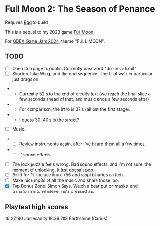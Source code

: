 # Full Moon 2: The Season of Penance

Requires [Egg](https://github.com/aksommerville/egg) to build.

This is a sequel to my 2023 game [Full Moon](https://github.com/aksommerville/fullmoon4).

For [GDEX Game Jam 2024](https://itch.io/jam/gdex-game-jam-2024), theme "FULL MOON".

## TODO

- [ ] Open Itch page to public. Currently password "dot-in-a-habit"
- [ ] Shorten Take Wing, and the end sequence. The final walk in particular just drags on.
- - Currently 52 s to the end of credits text (we reach the final slide a few seconds ahead of that, and music ends a few seconds after)
- - For comparison, the intro is 37 s (all but the first stage).
- - I guess 30..40 s is the target?
- [ ] Music.
- - [ ] Review instruments again, after I've heard them all a few times.
- - [ ] '' sound effects.
- [ ] The lock puzzle feels wrong. Bad sound effects, and I'm not sure, the moment of unlocking, it just doesn't pop.
- [ ] Build for Pi. Include linux-x86 and raspi binaries on Itch.
- [ ] Make nice mp3s of all the music and share those too.
- [x] Top Bonus Zone: Simon Says. Watch a bear put on masks, and transform into whatever he's dressed as.

## Playtest high scores

16:27.190 Jamesanity
18:39.783 Earthshine (Darius)
